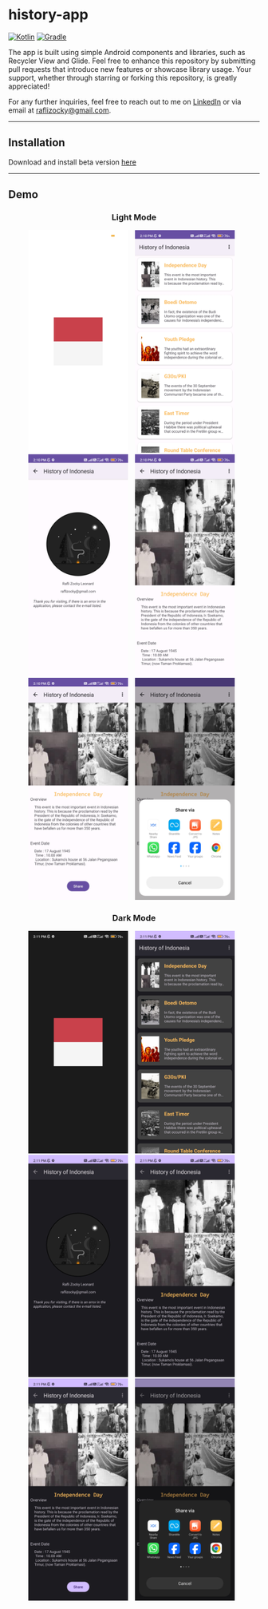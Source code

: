 # history-app
[![Kotlin](https://img.shields.io/badge/Kotlin-1.8.0-blue?logo=kotlin)](https://kotlinlang.org/)
[![Gradle](https://img.shields.io/badge/Gradle-8.0-blue?logo=gradle)](https://gradle.org/)

The app is built using simple Android components and libraries, such as Recycler View and Glide. Feel free to enhance this repository by submitting pull requests that introduce new features or showcase library usage. Your support, whether through starring or forking this repository, is greatly appreciated!

For any further inquiries, feel free to reach out to me on [LinkedIn](https://www.linkedin.com/in/raflizockyleonard) or via email at raflizocky@gmail.com.

---

## Installation
Download and install beta version [here](https://github.com/raflizocky/history-app/releases/download/v1.0-beta/app-debug.apk)

---

## Demo    
<h3 align="center"> Light Mode </h3>
<p align="center">
    <img src="assets/app-light-splash-screen.jpg"
        alt="Light Splash Screen"    
        style="margin-right: 10px;"    
        width="200" />
    <img src="assets/app-light-home-page.jpg"
        alt="Light Home Page Screen"    
        style="margin-right: 10px;"    
        width="200" />
    <img src="assets/app-light-about-page.jpg"
        alt="Light About Page Screen"    
        style="margin-right: 10px;"    
        width="200" />
    <img src="assets/app-light-detail-page-1.jpg"
        alt="Search Screen Action GIF"    
        style="margin-right: 10px;"    
        width="200" />
  <br/>
    <img src="assets/app-light-detail-page-2.jpg"
        alt="Search Screen Action GIF"    
        style="margin-right: 10px;"    
        width="200" />
    <img src="assets/app-light-detail-page-intent.jpg"
        alt="Search Screen Action GIF"    
        style="margin-right: 10px;"    
        width="200" />
</p>

<h3 align="center"> Dark Mode </h3>
<p align="center">
    <img src="assets/app-dark-splash-screen.jpg"
        alt="Light Splash Screen"    
        style="margin-right: 10px;"    
        width="200" />
    <img src="assets/app-dark-home-page.jpg"
        alt="Light Home Page Screen"    
        style="margin-right: 10px;"    
        width="200" />
    <img src="assets/app-dark-about-page.jpg"
        alt="Light About Page Screen"    
        style="margin-right: 10px;"    
        width="200" />
    <img src="assets/app-dark-detail-page-1.jpg"
        alt="Search Screen Action GIF"    
        style="margin-right: 10px;"    
        width="200" />
  <br/>
    <img src="assets/app-dark-detail-page-2.jpg"
        alt="Search Screen Action GIF"    
        style="margin-right: 10px;"    
        width="200" />
    <img src="assets/app-dark-detail-page-intent.jpg"
        alt="Search Screen Action GIF"    
        style="margin-right: 10px;"    
        width="200" />
</p>
